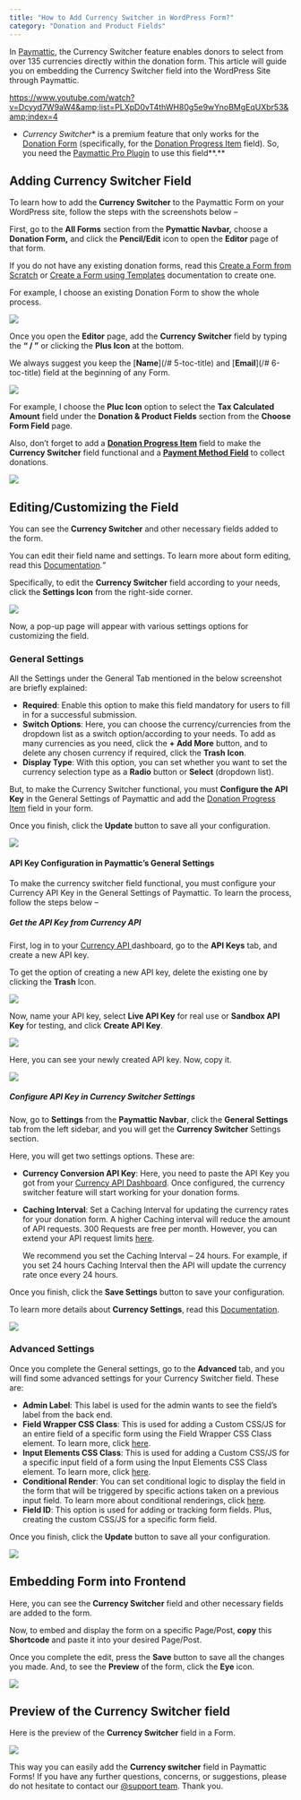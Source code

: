 ```yaml
---
title: "How to Add Currency Switcher in WordPress Form?"
category: "Donation and Product Fields"
---
```

In [Paymattic](https://paymattic.com/), the Currency Switcher feature enables donors to select from over 135 currencies directly within the donation form. This article will guide you on embedding the Currency Switcher field into the WordPress Site through Paymattic.

https://www.youtube.com/watch?v=Dcyyd7W9aW4&amp;list=PLXpD0vT4thWH80g5e9wYnoBMgEqUXbr53&amp;index=4 
- *Currency Switcher** is a premium feature that only works for the [Donation Form](/simple-form-templates) (specifically, for the [Donation Progress Item](/how-to-add-donation-progress-item-in-wordpress-with-paymattic) field). So, you need the [Paymattic Pro Plugin](/how-to-install-and-activate-paymattic-in-wordpress) to use this field**.**

## Adding Currency Switcher Field

To learn how to add the **Currency Switcher** to the Paymattic Form on your WordPress site, follow the steps with the screenshots below –

First, go to the **All Forms** section from the **Pymattic Navbar,** choose a **Donation Form,** and click the **Pencil/Edit** icon to open the **Editor** page of that form.

If you do not have any existing donation forms, read this [Create a Form from Scratch](https://docs.google.com/document/d/1tg7v6UFVUGX1UNwyztziuV4Al9srPSOnjO2aSiq0BDI/edit) or [Create a Form using Templates](/simple-form-templates) documentation to create one.

For example, I choose an existing Donation Form to show the whole process.

![](/images/donation-and-product-fields/add-currency-switcher-in-wordpress-form/1.-Open-desired-form-scaled.webp)

Once you open the **Editor** page, add the **Currency Switcher** field by typing the **“ / ”** or clicking the **Plus Icon** at the bottom.

We always suggest you keep the [**Name**](/# 5-toc-title) and [**Email**](/# 6-toc-title) field at the beginning of any Form.

![](/images/donation-and-product-fields/add-currency-switcher-in-wordpress-form/2.-Type-or-click-icon.webp)

For example, I choose the **Pluc Icon** option to select the **Tax Calculated Amount** field under the **Donation &amp; Product Fields** section from the **Choose Form Field** page.

Also, don’t forget to add a [**Donation Progress Item**](/how-to-add-donation-progress-item-in-wordpress-with-paymattic) field to make the **Currency Switcher** field functional and a [**Payment Method Field**](/how-to-use-the-payment-method-fields-section) to collect donations.

![](/images/donation-and-product-fields/add-currency-switcher-in-wordpress-form/3.-Currency-Switcher-Settings.webp)

## Editing/Customizing the Field

You can see the **Currency Switcher** and other necessary fields added to the form.

You can edit their field name and settings. To learn more about form editing, read this [Documentation](https://docs.google.com/document/d/1F_2BO_9SBL_sfEkgdle8psLyALeRU80qynEFqcuDCRg/edit#heading=h.x6au2mtvg965)*.”*

Specifically, to edit the **Currency Switcher** field according to your needs, click the **Settings Icon** from the right-side corner.

![](/images/donation-and-product-fields/add-currency-switcher-in-wordpress-form/4.-Settings-Icon.webp)

Now, a pop-up page will appear with various settings options for customizing the field.

### General Settings 

All the Settings under the General Tab mentioned in the below screenshot are briefly explained:
- **Required**: Enable this option to make this field mandatory for users to fill in for a successful submission.
- **Switch Options**: Here, you can choose the currency/currencies from the dropdown list as a switch option/according to your needs. To add as many currencies as you need, click the **+ Add More** button, and to delete any chosen currency if required, click the **Trash** **Icon**.
- **Display Type**: With this option, you can set whether you want to set the currency selection type as a **Radio** button or **Select** (dropdown list).

But, to make the Currency Switcher functional, you must **Configure the API Key** in the General Settings of Paymattic and add the [Donation Progress Item](/how-to-add-donation-progress-item-in-wordpress-with-paymattic) field in your form.

Once you finish, click the **Update** button to save all your configuration.

![](/images/donation-and-product-fields/add-currency-switcher-in-wordpress-form/5.-General-Settings.webp)

#### API Key Configuration in Paymattic’s General Settings

To make the currency switcher field functional, you must configure your Currency API Key in the General Settings of Paymattic. To learn the process, follow the steps below –

##### Get the API Key from Currency API

First, log in to your [Currency API ](http://currencyapi.com)dashboard, go to the **API Keys** tab, and create a new API key.

To get the option of creating a new API key, delete the existing one by clicking the **Trash** Icon.

![](/images/donation-and-product-fields/add-currency-switcher-in-wordpress-form/6.-API-Keys-and-delete-icon-scaled.webp)

Now, name your API key, select **Live API Key** for real use or **Sandbox API Key** for testing, and click **Create API Key**.

![](/images/donation-and-product-fields/add-currency-switcher-in-wordpress-form/7.-Create-API-Key.webp)

Here, you can see your newly created API key. Now, copy it.

![](/images/donation-and-product-fields/add-currency-switcher-in-wordpress-form/8.-Copy-API-Key.webp)

##### Configure API Key in Currency Switcher Settings

Now, go to **Settings** from the **Paymattic Navbar**, click the **General Settings** tab from the left sidebar, and you will get the **Currency Switcher** Settings section.

Here, you will get two settings options. These are:
- **Currency Conversion API Key**: Here, you need to paste the API Key you got from your [Currency API Dashboard](http://currencyapi.com). Once configured, the currency switcher feature will start working for your donation forms.
- **Caching Interval**: Set a Caching Interval for updating the currency rates for your donation form. A higher Caching interval will reduce the amount of API requests. 300 Requests are free per month. However, you can extend your API request limits [here](https://app.currencyapi.com/subscription).
    
    We recommend you set the Caching Interval – 24 hours. For example, if you set 24 hours Caching Interval then the API will update the currency rate once every 24 hours.

Once you finish, click the **Save Settings** button to save your configuration.

To learn more details about **Currency Settings**, read this [Documentation](/how-to-change-currency-settings-in-wordpress-with-paymattic).

![](/images/donation-and-product-fields/add-currency-switcher-in-wordpress-form/9.-Currency-Switcher-Settings-under-Global-Settings-scaled.webp)

### Advanced Settings 

Once you complete the General settings, go to the **Advanced** tab, and you will find some advanced settings for your Currency Switcher field. These are:
- **Admin Label**: This label is used for the admin wants to see the field’s label from the back end.
- **Field Wrapper CSS Class**: This is used for adding a Custom CSS/JS for an entire field of a specific form using the Field Wrapper CSS Class element. To learn more, click [here](/how-to-create-custom-css-js-in-wordpress-with-paymattic).
- **Input Elements CSS Class**: This is used for adding a Custom CSS/JS for a specific input field of a form using the Input Elements CSS Class element. To learn more, click [here](/how-to-create-custom-css-js-in-wordpress-with-paymattic).
- **Conditional Render**: You can set conditional logic to display the field in the form that will be triggered by specific actions taken on a previous input field. To learn more about conditional renderings, click [here](/how-to-use-conditional-logic-in-form-fields-with-paymattic).
- **Field ID**: This option is used for adding or tracking form fields. Plus, creating the custom CSS/JS for a specific form field.

Once you finish, click the **Update** button to save all your configuration.

![](/images/donation-and-product-fields/add-currency-switcher-in-wordpress-form/10.-Advanced-Settings.webp)

## Embedding Form into Frontend

Here, you can see the **Currency Switcher** field and other necessary fields are added to the form.

Now, to embed and display the form on a specific Page/Post, **copy** this **Shortcode** and paste it into your desired Page/Post.

Once you complete the edit, press the **Save** button to save all the changes you made. And, to see the **Preview** of the form, click the **Eye** icon.

![](/images/donation-and-product-fields/add-currency-switcher-in-wordpress-form/11.-Save-preview-shortcode-buttons.webp)

## Preview of the Currency Switcher field

Here is the preview of the **Currency Switcher** field in a Form.

![](/images/donation-and-product-fields/add-currency-switcher-in-wordpress-form/12.-Preview-of-Currency-Switcher-field.gif)

This way you can easily add the **Currency switcher** field in Paymattic Forms!
If you have any further questions, concerns, or suggestions, please do not hesitate to contact our [@support team](https://wpmanageninja.com/support-tickets/?utm_source=wpmn&utm_medium=home&utm_campaign=site#/). Thank you.